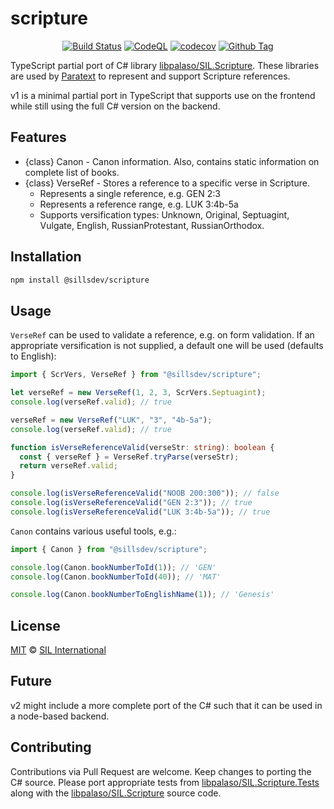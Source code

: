 # scripture

<div align="center">

[![Build Status][github-actions-status]][github-actions-url]
[![CodeQL][gitghub-codeql-status]][gitghub-codeql-url]
[![codecov][github-codecov-status]][github-codecov-url]
[![Github Tag][github-tag-image]][github-tag-url]

</div>

TypeScript partial port of C# library [libpalaso/SIL.Scripture][github-libpalaso-scripture]. These libraries are used by [Paratext](https://paratext.org/) to represent and support Scripture references.

v1 is a minimal partial port in TypeScript that supports use on the frontend while still using the full C# version on the backend.

## Features

- {class} Canon - Canon information. Also, contains static information on complete list of books.
- {class} VerseRef - Stores a reference to a specific verse in Scripture.
  - Represents a single reference, e.g. GEN 2:3
  - Represents a reference range, e.g. LUK 3:4b-5a
  - Supports versification types: Unknown, Original, Septuagint, Vulgate, English, RussianProtestant, RussianOrthodox.

## Installation

```sh
npm install @sillsdev/scripture
```

## Usage

`VerseRef` can be used to validate a reference, e.g. on form validation. If an appropriate versification is not supplied, a default one will be used (defaults to English):

```typescript
import { ScrVers, VerseRef } from "@sillsdev/scripture";

let verseRef = new VerseRef(1, 2, 3, ScrVers.Septuagint);
console.log(verseRef.valid); // true

verseRef = new VerseRef("LUK", "3", "4b-5a");
console.log(verseRef.valid); // true

function isVerseReferenceValid(verseStr: string): boolean {
  const { verseRef } = VerseRef.tryParse(verseStr);
  return verseRef.valid;
}

console.log(isVerseReferenceValid("NOOB 200:300")); // false
console.log(isVerseReferenceValid("GEN 2:3")); // true
console.log(isVerseReferenceValid("LUK 3:4b-5a")); // true
```

`Canon` contains various useful tools, e.g.:

```typescript
import { Canon } from "@sillsdev/scripture";

console.log(Canon.bookNumberToId(1)); // 'GEN'
console.log(Canon.bookNumberToId(40)); // 'MAT'

console.log(Canon.bookNumberToEnglishName(1)); // 'Genesis'
```

## License

[MIT][github-license] © [SIL International](https://www.sil.org/)

## Future

v2 might include a more complete port of the C# such that it can be used in a node-based backend.

## Contributing

Contributions via Pull Request are welcome. Keep changes to porting the C# source. Please port appropriate tests from [libpalaso/SIL.Scripture.Tests][github-libpalaso-scripture-tests] along with the [libpalaso/SIL.Scripture][github-libpalaso-scripture] source code.

<!-- define variables used above -->

[github-actions-status]: https://github.com/sillsdev/scripture/actions/workflows/ci-test-publish.yml/badge.svg
[github-actions-url]: https://github.com/sillsdev/scripture/actions
[gitghub-codeql-status]: https://github.com/sillsdev/scripture/actions/workflows/codeql-analysis.yml/badge.svg
[gitghub-codeql-url]: https://github.com/sillsdev/scripture/actions/workflows/codeql-analysis.yml
[github-codecov-status]: https://codecov.io/gh/sillsdev/scripture/branch/main/graph/badge.svg?token=N51WM8PR2E
[github-codecov-url]: :https://codecov.io/gh/sillsdev/scripture
[github-tag-image]: https://img.shields.io/github/tag/sillsdev/scripture.svg?label=version
[github-tag-url]: https://github.com/sillsdev/scripture/releases/latest
[github-license]: https://github.com/sillsdev/scripture/blob/main/LICENSE
[github-libpalaso-scripture]: https://github.com/sillsdev/libpalaso/tree/master/SIL.Scripture
[github-libpalaso-scripture-tests]: https://github.com/sillsdev/libpalaso/tree/master/SIL.Scripture.Tests
